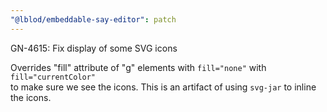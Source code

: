 ```yaml
---
"@lblod/embeddable-say-editor": patch
---
```


GN-4615: Fix display of some SVG icons

Overrides "fill" attribute of "g" elements with `fill="none"` with `fill="currentColor"`  
to make sure we see the icons. This is an artifact of using `svg-jar` to inline the icons.
